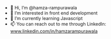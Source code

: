 - 👋 Hi, I’m @hamza-rampurawala
- 👀 I’m interested in front end development
- 🌱 I’m currently learning Javascript
- 📫 You can reach out to me through LinkedIn: www.linkedin.com/in/hamzarampurawala
 
<!---
hamza-rampura/hamza-rampura is a ✨ special ✨ repository because its `README.md` (this file) appears on your GitHub profile.
You can click the Preview link to take a look at your changes.
--->
